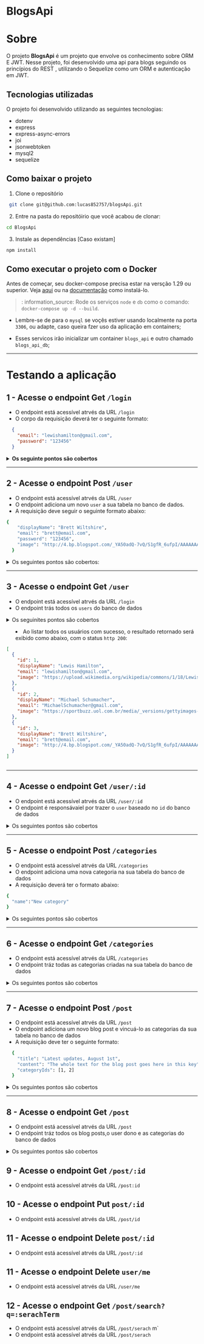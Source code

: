 <h1> BlogsApi </h1>

# Sobre
O projeto **BlogsApi** é um projeto que envolve os conhecimento sobre ORM E JWT. Nesse projeto, foi desenvolvido uma api para blogs seguindo os princípios do REST
, utilizando o Sequelize como um ORM e autenticação em JWT.

## Tecnologias utilizadas

O projeto foi desenvolvido utilizando as seguintes tecnologias:
- dotenv
- express
- express-async-errors
- joi
- jsonwebtoken
- mysql2
- sequelize

## Como baixar o projeto
1. Clone o repositório
```Bash
 git clone git@github.com:lucas852757/blogsApi.git
```
2. Entre na pasta do repositóirio que você acabou de clonar:
```Bash
cd BlogsApi
```
3. Instale as dependências [Caso existam]
```Bash
npm install
```
## Como executar o projeto com o Docker
Antes de começar, seu docker-compose precisa estar na versção 1.29 ou superior. Veja [aqui](https://www.digitalocean.com/community/tutorials/how-to-install-and-use-docker-compose-on-ubuntu-20-04-pt) ou na [documentação](https://docs.docker.com/compose/install/) como instalá-lo.

>: information_source: Rode os serviços `node` e `db` como o comando: `docker-compose up -d --build`.

- Lembre-se de para o `mysql` se voçês estiver usando localmente na porta `3306`, ou adapte, caso queira fzer uso da aplicação em containers;

- Esses servicos irão inicializar um container `blogs_api` e outro chamado `blogs_api_db`;
---
# Testando a aplicação
## 1 - Acesse o endpoint Get `/login`
- O endpoint está acessível atrvés da URL `/login`
- O corpo da requisição deverá ter o seguinte formato:
```json
  {
    "email": "lewishamilton@gmail.com",
    "password": "123456"
  }
  ```
  <details>
    <summary><strong>Os seguinte pontos são cobertos</strong></summary>
  
   - Se o requisição não contém todos os dados preenchidos(não pose haver campos em branco), o resultado será como mostrado abaixo, com status `http 400`:
   ```json
    {
      "message": "Some required fields are missing"
    }
   ```
  - Se a requisicão receber um par de `email` e `password` errados/inválidos, o resultado será como mostrado abaixo, com status `http400`:
  ```json
    {
      "message": "Invalid fields"
    }
  ```
  - Se o login foi realizado com sucesso, o resultado retornado deverá ser como mostrado abaixo, com status `http 200`:
  ```json
    {
      "token": "eyJhbGciOiJIUzI1NiIsInR5cCI6IkpXVCJ9.eyJkYXRhIjp7ImlkIjoxLCJkaXNwbGF5TmFtZSI6Ikxld2lzIEhhbWlsdG9uIiwiZW1haWwiOiJsZXdpc2hhbWlsdG9uQGdtYWlsLmNvbSIsInBhc3N3b3JkIjoiMTIzNDU2IiwiaW1hZ2UiOiJodHRwczovL3VwbG9hZC53aWtpbWVkaWEub3JnL3dpa2lwZWRpYS9jb21tb25zLzEvMTgvTGV3aXNfSGFtaWx0b25fMjAxNl9NYWxheXNpYV8yLmpwZyJ9LCJpYXQiOjE2Njc0MzIzNzh9.OcDCr7vq3CeWOvk6WpePTFaa7jacQqZvvuv17-CExAY"
    }
  ```
  </details>

  ---

## 2 - Acesse o endpoint Post `/user`
- O endpoint está acessível atrvés da URL `/user`
- O endpoint adiciona um novo `user` a sua tabela no banco de dados.
- A requisição deve seguir o seguinte formato abaixo:
```Bash
{
    "displayName": "Brett Wiltshire",
    "email": "brett@email.com",
    "password": "123456",
    "image": "http://4.bp.blogspot.com/_YA50adQ-7vQ/S1gfR_6ufpI/AAAAAAAAAAk/1ErJGgRWZDg/S45/brett.png"
  }
```
<details>
  <summary>
    Os seguintes pontos são cobertos:
  </summary>

  - Se a requisição não tiver o campo `displayName` devidamente preenchido com 8 ou mais caracteres, o resultadod retornado será exibido conforme abaixo, com status `http 400`:

  ```json
    {
      "message": "\"displayName\" length must be at least 8 characters long"
    }
  ```
  - Se a requisição não tiver o campo `email` devidamente preenchido com o formato `<prefixo@sufixo>`, o resultado retornado será exibido conforme abaixo, com status `http 400`:

  ```json
    {
      "message": "\"email\" must be a valid email"
    }
  ```
- Se a requisição não tiver o campo `password`devidamente preenchido com 6 o mais caracteres, o resultado retornado será exibido conforme abaixo, com status `http 400`:

```json
    {
      "message": "\"password\" length must be at least 6 characters long"
    }
```
- Se a requisição enviar enviar um campo `email` com um email já existente, o resultado retornado será exibido conforme abaixo, com status `http 409`:

```json
    {
      "message": "User already registered"
    }
```

- Se o user for criado com sucesso, o resultado retornado será exibido conforme abaixo, com status `http 201`:

```json
{
  "token": "eyJhbGciOiJIUzI1NiIsInR5cCI6IkpXVCJ9.eyJkYXRhIjp7ImlkIjozLCJkaXNwbGF5TmFtZSI6IkJyZXR0IFdpbHRzaGlyZSIsImVtYWlsIjoiYnJldHRAZW1haWwuY29tIiwicGFzc3dvcmQiOiIxMjM0NTYiLCJpbWFnZSI6Imh0dHA6Ly80LmJwLmJsb2dzcG90LmNvbS9fWUE1MGFkUS03dlEvUzFnZlJfNnVmcEkvQUFBQUFBQUFBQWsvMUVySkdnUldaRGcvUzQ1L2JyZXR0LnBuZyJ9LCJpYXQiOjE2Njc0MzczOTF9.0uD0KDs7iaE-1xrnDQ5HshWBfiyEC3qWdhfPMMUI2WY"
}
```
</details>

---

## 3 - Acesse o endpoint Get `/user`
- O endpoint está acessível atrvés da URL `/login`
- O endpoint trás todos os `users` do banco de dados

<details>
  <summary>
    Os seguinites pontos são cobertos
  </sumary>
  
  - Ao listar todos os usuários com sucesso, o resultado retornado será exibido como abaixo, com o status `http 200`:
```json
[
  {
    "id": 1,
    "displayName": "Lewis Hamilton",
    "email": "lewishamilton@gmail.com",
    "image": "https://upload.wikimedia.org/wikipedia/commons/1/18/Lewis_Hamilton_2016_Malaysia_2.jpg"
  },
  {
    "id": 2,
    "displayName": "Michael Schumacher",
    "email": "MichaelSchumacher@gmail.com",
    "image": "https://sportbuzz.uol.com.br/media/_versions/gettyimages-52491565_widelg.jpg"
  },
  {
    "id": 3,
    "displayName": "Brett Wiltshire",
    "email": "brett@email.com",
    "image": "http://4.bp.blogspot.com/_YA50adQ-7vQ/S1gfR_6ufpI/AAAAAAAAAAk/1ErJGgRWZDg/S45/brett.png"
  }
]
```

</details>

---
## 4 - Acesse o endpoint Get `/user/:id`
- O endpoint está acessível atrvés da URL `/user/:id`
- O endpoint é responsávaiel por trazer o `user` baseado no `id` do banco de dados
<details>
  <summary>
    Os seguintes pontos são cobertos
  </summary>

  - Ao listart um usuário com sucesso, o resultado retornado será como exibido abaixo, com status `http 200`;
  ```json
  {
    "id": 1,
    "displayName": "Lewis Hamilton",
    "email": "lewishamilton@gmail.com",
    "image": "https://upload.wikimedia.org/wikipedia/commons/1/18/Lewis_Hamilton_2016_Malaysia_2.jpg"
  }
  ```
  - Se um usuário for inexistente, o resultado retornado será como exibido abaixo, com status `http 404`:
  
  ```json
  {
    "message": "User does not exist"
  }
  ```
</details>

---

## 5 - Acesse o endpoint Post `/categories`
- O endpoint está acessível atrvés da URL `/categories`
- O endpoint adiciona uma nova categoria na sua tabela do banco de dados
- A requisição deverá ter o formato abaixo:
```Bash
{
  "name":"New category"
}
```

<details>
  <summary>
    Os seguintes pontos são cobertos
  </summary>

  - Se a requisição não tiver o campo `name`, o resultado retornado será como exibido abaixo, com status `http 400`:
  ```json
  {
    "message": "\"name\" is required"
  }
  ```
  - Se a requisição tiver o campo `name` vazio, o resultado retornado será como exibido abaixo, com status `http 400`:
  ```json
  {
    "message": "\"name\" is not allowed to be empty"
  }
  ```
  - Se uma nova cateogoria for criada com sucesso, o resultado retornado será exibido como abaixo, com status `http 2001`:
  ```json
  {
    "id": 3,
    "name": "Typescript"
  }
  ```
</details>

---

## 6 - Acesse o endpoint Get `/categories`
- O endpoint está acessível atrvés da URL `/categories`
- O endpoint tráz todas as categorias criadas na sua tabela do banco de dados

<details>
  <summary>
    Os seguintes pontos são cobertos
  </summary>
  
  - Se o retorno da requisição for realizado com sucesso, o resultado retornado será como exibido abaixo, com status `http 200`:
  ```json
  [
  {
    "id": 1,
    "name": "Inovação"
  },
  {
    "id": 2,
    "name": "Escola"
  },
  {
    "id": 3,
    "name": "Typescript"
  },
  ]
  ```
</details>

----

## 7 - Acesse o endpoint Post `/post`
- O endpoint está acessível atrvés da URL `/post`
- O endpoint adiciona um novo blog post e vincuá-lo as categorias da sua tabela no banco de dados
- A requisição deve ter o seguinte formato:
```Bash
  {
    "title": "Latest updates, August 1st",
    "content": "The whole text for the blog post goes here in this key",
    "categoryIds": [1, 2]
  }
```
<details>
  <summary>
    Os seguintes pontos são cobertos
  </summary>

  - Se a requisição não estiver com todos os campos corretamentes preenchidos (não pode haver espacos em branco), o resultado retornado será como exibido abaixo, com status code `http 400`:
  ```json
  {
    "message": "Some required fields are missing"
  }
  ```

  - Se a requisição não tiver o campo `categoryIds` preenchido com um array com no mínimo uma categoria existente, o resultado retornado será como exibido abaixo, com status `http 400`:
  ```json
  {
    "message": "\"categoryIds\" not found"
  }
  ```

  - Se o blog post for criado com sucesso, o resultado retornado será como exibido abaixo, com status `http 201`:
  ```json
  {
    "id": 3,
    "title": "Latest updates, August 1st",
    "content": "The whole text for the blog post goes here in this key",
    "userId": 1,
    "published": "2022-11-03T23:44:51.000Z",
    "updated": "2022-11-03T23:44:51.000Z"
  }
  ```
</details>

---

## 8 - Acesse o endpoint Get `/post`
- O endpoint está acessível atrvés da URL `/post`
- O endpoint tráz todos os blog posts,o user dono e as categorias do banco de dados

<details>
  <summary>
    Os seguintes pontos são cobertos
  </summary>
  
</details>

## 9 - Acesse o endpoint Get `/post/:id`
- O endpoint está acessível atrvés da URL `/post:id`
## 10 - Acesse o endpoint Put `post/:id`
- O endpoint está acessível atrvés da URL `/post/id`
## 11 - Acesse o endpoint Delete `post/:id`
- O endpoint está acessível atrvés da URL `/post/:id`
## 11 - Acesse o endpoint Delete `user/me`
- O endpoint está acessível atrvés da URL `/user/me`
## 12 - Acesse o endpoint Get `/post/search?q=:serachTerm`
- O endpoint está acessível atrvés da URL `/post/serach`
m`
- O endpoint está acessível atrvés da URL `/post/serach`
